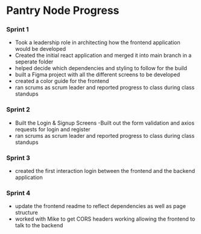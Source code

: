 # Pantry Node Progress 

### Sprint 1
- Took a leadership role in architecting how the frontend application would be developed
- Created the initial react application and merged it into main branch in a seperate folder
- helped decide which dependencies and styling to follow for the build 
- built a Figma project with all the different screens to be developed 
- created a color guide for the frontend 
- ran scrums as scrum leader and reported progress to class during class standups
### Sprint 2
- Built the Login & Signup Screens
-Built out the form validation and axios requests for login and register 
- ran scrums as scrum leader and reported progress to class during class standups
### Sprint 3
- created the first interaction login between the frontend and the backend application
### Sprint 4 
- update the frontend readme to reflect dependencies as well as page structure 
- worked with Mike to get CORS headers working allowing the frontend to talk to the backend 
